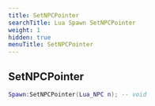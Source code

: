 ```yaml
---
title: SetNPCPointer
searchTitle: Lua Spawn SetNPCPointer
weight: 1
hidden: true
menuTitle: SetNPCPointer
---
```

## SetNPCPointer
```lua
Spawn:SetNPCPointer(Lua_NPC n); -- void
```